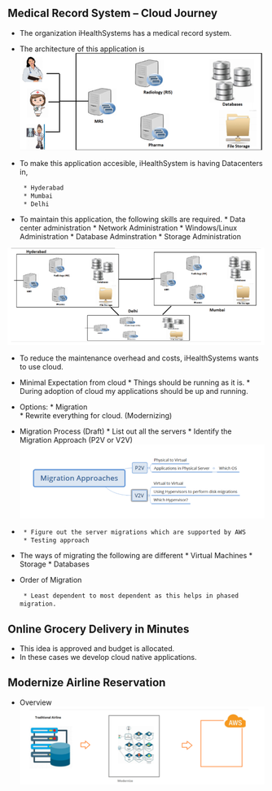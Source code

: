 ## Medical Record System – Cloud Journey

* The organization iHealthSystems has a medical record system.
* The architecture of this application is
![preview](images/5.png)

* To make this application accesible, iHealthSystem is having Datacenters in,

       * Hyderabad
       * Mumbai
       * Delhi
  
* To maintain this application, the following skills are required.
       * Data center administration
       * Network Administration
       * Windows/Linux Administration
       * Database Adminstration
       * Storage Administration
  
![preview](images/6.png)

* To reduce the maintenance overhead and costs, iHealthSystems wants to use cloud.
* Minimal Expectation from cloud
       * Things should be running as it is.
       * During adoption of cloud my applications should be up and running.

* Options:
       * Migration    
       * Rewrite everything for cloud. (Modernizing)

* Migration Process (Draft)
       * List out all the servers
       * Identify the Migration Approach (P2V or V2V)
![preview](images/7.png)
*      
       * Figure out the server migrations which are supported by AWS
       * Testing approach
* The ways of migrating the following are different
       * Virtual Machines
       * Storage
       * Databases

* Order of Migration
  
       * Least dependent to most dependent as this helps in phased migration.   

## Online Grocery Delivery in Minutes

* This idea is approved and budget is allocated.
* In these cases we develop cloud native applications.
  
## Modernize Airline Reservation

* Overview
![preview](images/8.png)

##   